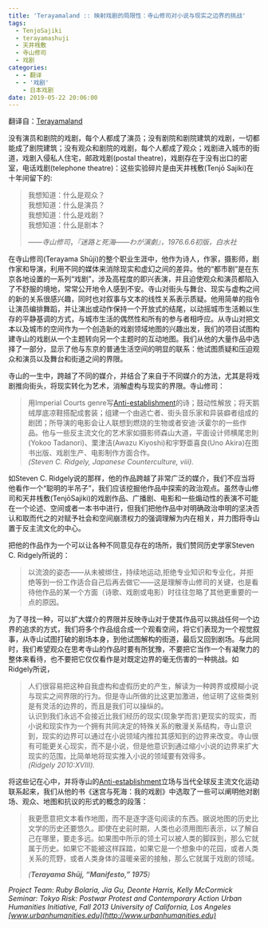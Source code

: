 ```yaml
---
title: 'Terayamaland :: 映射戏剧的局限性：寺山修司对小说与现实之边界的挑战'
tags:
  - TenjoSajiki
  - terayamashuji
  - 天井桟敷
  - 寺山修司
  - 戏剧
categories:
  - - 翻译
  - - '戏剧'
    - 日本戏剧
date: 2019-05-22 20:06:00
---
```


翻译自：[Terayamaland](https://www.scrollkit.com/s/P7nSfJV)

没有演员和剧院的戏剧，每个人都成了演员；没有剧院和剧院建筑的戏剧，一切都能成了剧院建筑；没有观众和剧院的戏剧，每个人都成了观众；戏剧进入城市的街道，戏剧入侵私人住宅，邮政戏剧(postal theatre)，戏剧存在于没有出口的密室，电话戏剧(telephone theatre)：这些实验碎片是由天井桟敷(Tenjō Sajiki)在十年间留下的:

> 我想知道：什么是观众？  
> 我想知道：什么是演员？  
> 我想知道：什么是戏剧？  
> 我想知道：什么是剧本？
> 
> ——*寺山修司*，*『迷路と死海——わが演劇』，1976.6.6初版，白水社*

在寺山修司(Terayama Shūji)的整个职业生涯中，他作为诗人，作家，摄影师，剧作家和导演，利用不同的媒体来消除现实和虚幻之间的差异。他的“都市剧”是在东京各地设置的一系列“戏剧”，涉及高程度的即兴表演，并且迫使观众和演员都陷入了不舒服的境地，常常公开地令人感到不安。寺山对街头与舞台、现实与虚构之间的新的关系很感兴趣，同时也对叙事与文本的线性关系表示质疑。他用简单的指令让演员编排舞蹈，并让演出或动作保持一个开放式的结尾，以动摇城市生活赖以生存的平静基调的方式，与城市生活的偶然性和所有的参与者相呼应。从寺山对把文本以及城市的空间作为一个创造新的戏剧领域地图的兴趣出发，我们的项目试图构建寺山的戏剧从一个主题转向另一个主题时的互动地图。我们从他的大量作品中选择了一部分，显示了他与东京的普通生活空间的明显的联系：他试图质疑和压迫观众和演员以及舞台和街道之间的界限。

寺山的一生中，跨越了不同的媒介，并结合了来自于不同媒介的方法，尤其是将戏剧推向街头，将现实转化为艺术，消解虚构与现实的界限。寺山修司：

> 用Imperial Courts genre写[Anti-establishment](http://en.wikipedia.org/wiki/Anti-establishment)的诗；鼓动性解放；将天鹅绒厚底凉鞋搭配成套装；组建一个由逃亡者、街头音乐家和异装癖者组成的剧团；所导演的电影会让人联想到燃烧的生物或者安迪·沃霍尔的一些作品。他与一些反主流文化的艺术家如摄影师森山大道，平面设计师横尾忠則(Yokoo Tadanori)、栗津洁(Awazu Kiyoshi)和宇野亜喜良(Uno Akira)在图书出版、戏剧生产、电影制作方面合作。  
> *(Steven C. Ridgely, Japanese Counterculture, viii).*

如Steven C. Ridgely说的那样，他的作品跨越了非常广泛的媒介，我们不应当将他看作一个“聪明的半吊子”，我们应该挖掘他作品中探索的政治观点。虽然寺山修司和天井桟敷(TenjōSajiki)的戏剧作品、广播剧、电影和一些煽动性的表演不可能在一个论述、空间或者一本书中进行，但我们把他作品中对明确政治申明的坚决否认和取而代之的对赋予社会和空间崩溃权力的强调理解为内在相关，并力图将寺山置于反主流文化的中心。

把他的作品作为一个可以让各种不同意见存在的场所，我们赞同历史学家Steven C. Ridgely所说的：

> 以流浪的姿态——从未被绑住，持续地运动,拒绝专业知识和专业化，并拒绝等到一份工作适合自己后再去做它——这是理解寺山修司的关键，也是看待他作品的某一个方面（诗歌、戏剧或电影）时往往忽略了其他更重要的一点的原因。

为了寻找一种，可以扩大媒介的界限并反映寺山对于使其作品可以挑战任何一个边界的追求的方式，我们将多个作品组合成一个观看空间，将它们表现为一个视觉叙事，从寺山试图打破的剧场本身，到他试图解构的街道，最后又回到剧场。与此同时，我们希望观众在思考寺山的作品时要有所犹豫，不要把它当作一个有凝聚力的整体来看待，也不要把它仅仅看作是对既定边界的毫无伤害的一种挑战。如Ridgely所说，

> 人们很容易把这种自我虚构和虚假历史的产生，解读为一种跨界或模糊小说与现实之间界限的行为。但是寺山所做的比这更加激进，他证明了这些类别是有灵活的边界的，而且是我们可以操纵的。  
> 认识到我们永远不会接近比我们经历的现实(现象学而言)更现实的现实，而小说和现实作为一个拥有共同决定的特殊关系的散漫关系结构，寺山意识到，现实的边界可以通过在小说领域内推拉其感知到的边界来改变。寺山很有可能更关心现实，而不是小说，但是他意识到通过缩小小说的边界来扩大现实的范围，比简单地将现实推入小说的领域要有效得多。  
> *(Ridgely 2010:XVIII).*

将这些记在心中，并将寺山的[Anti-establishment](http://en.wikipedia.org/wiki/Anti-establishment)立场与当代全球反主流文化运动联系起来，我们从他的书《迷宫与死海：我的戏剧》中选取了一些可以阐明他对剧场、观众、地图和抗议的形式的概念的段落：

> 我更愿意把文本看作地图，而不是逐字逐句阅读的东西。据说地图的历史比文学的历史还要悠久。即使在史前时期，人类也必须用图形表示，以了解自己在哪里，要走多远。如果图中所示的领土可以被人类的脚踩到，那么它就属于历史。如果它不能被这样踩踏，如果它是一个想象中的花园，或者人类关系的荒野，或者人类身体的温暖亲密的接触，那么它就属于戏剧的领域。
> 
> *(**Terayama Shūj, “Manifesto,” 1975**)*

*Project Team: Ruby Bolaria, Jia Gu, Deonte Harris, Kelly McCormick Seminar: Tokyo Risk: Postwar Protest and Contemporary Action Urban Humanities Initiative, Fall 2013 University of California, Los Angeles [www.urbanhumanities.edu](http://www.urbanhumanities.edu)*